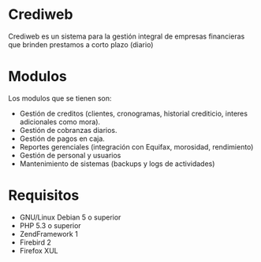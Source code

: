 # Crediweb
Crediweb es un sistema para la gestión integral de empresas financieras que brinden prestamos a corto plazo (diario)

# Modulos 
Los modulos que se tienen son:
- Gestión de creditos (clientes, cronogramas, historial crediticio, interes adicionales como mora).
- Gestión de cobranzas diarios.
- Gestión de pagos en caja. 
- Reportes gerenciales (integración con Equifax, morosidad, rendimiento)
- Gestión de personal y usuarios
- Mantenimiento de sistemas (backups y logs de actividades)

# Requisitos 
- GNU/Linux Debian 5 o superior
- PHP 5.3 o superior
- ZendFramework 1 
- Firebird 2
- Firefox XUL 
